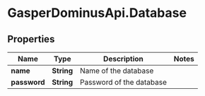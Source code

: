 # GasperDominusApi.Database

## Properties

Name | Type | Description | Notes
------------ | ------------- | ------------- | -------------
**name** | **String** | Name of the database | 
**password** | **String** | Password of the database | 


